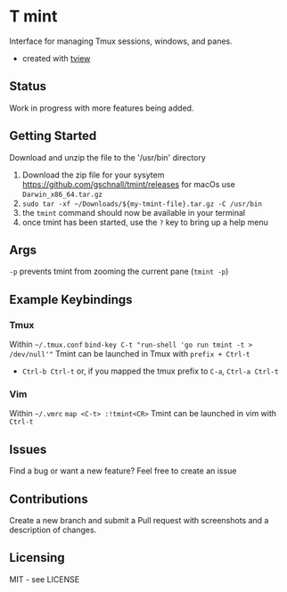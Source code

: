 # T mint
Interface for managing Tmux sessions, windows, and panes.
- created with [tview](https://github.com/rivo/tview) 

## Status

Work in progress with more features being added.

## Getting Started

Download and unzip the file to the '/usr/bin' directory
1. Download the zip file for your sysytem
https://github.com/gschnall/tmint/releases
for macOs use `Darwin_x86_64.tar.gz`
3. `sudo tar -xf ~/Downloads/${my-tmint-file}.tar.gz -C /usr/bin`
3. the `tmint` command should now be available in your terminal
4. once tmint has been started, use the `?` key to bring up a help menu 

## Args
`-p` prevents tmint from zooming the current pane (`tmint -p`)

## Example Keybindings

### Tmux
Within `~/.tmux.conf`
`bind-key C-t "run-shell 'go run tmint -t > /dev/null'"`
Tmint can be launched in Tmux with `prefix + Ctrl-t` 
- `Ctrl-b Ctrl-t` or, if you mapped the tmux prefix to `C-a`, `Ctrl-a Ctrl-t`  

### Vim
Within `~/.vmrc`
`map <C-t> :!tmint<CR>`
Tmint can be launched in vim with `Ctrl-t`

## Issues

Find a bug or want a new feature? Feel free to create an issue 

## Contributions

Create a new branch and submit a Pull request with screenshots and a description of changes.

## Licensing
MIT - see LICENSE
